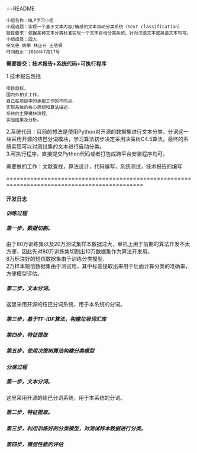 ==README

    小组名称：NLP学习小组
    小组选题：实现一个基于文本内容/情感的文本自动分类系统（Text classification）
    题目要求：依据某种文本分类标准实现一个文本自动分类系统。针对汉语文本或英语文本均可。
    小组成员：四人    
    余文艳 姚攀 林正日 王慈枫    
    时间截止：2016年7月17号

**需要提交：技术报告+系统代码+可执行程序**

1.技术报告包括<br>

    项目目标，
    国内外相关工作，
    自己在项目中的承担工作的不同点，
    实现系统的核心思想和算法描述，
    系统的主要模块流程，
    实验结果及分析。

2.系统代码：目前的想法是使用Python对开源的数据集进行文本分类，分词这一块采用开源的结巴分词模块，学习算法初步决定采用决策树C4.5算法，最终的系统实现可以对测试集的文本进行自动分类。<br>
3.可执行程序。直接提交Python代码或者打包成跨平台安装程序均可。<br>


需要做的工作：文献查找，算法设计，代码编写，系统测试，技术报告的编写

==============================================================================================
#### 开发日志

#### _训练过程_

##### **第一步，数据切割。**<br>
由于80万训练集以及20万测试集样本数据过大，单机上用于前期的算法开发不太方便，因此先对80万训练集切割出10万数据集作为算法开发用。<br>
8万标注好的短信数据集由于训练分类模型.<br>
2万样本短信数据集由于测试用，其中标签提取出来用于后面计算分类的准确率，方便模型评估。<br>

##### **第二步，文本分词。**<br>
这里采用开源的结巴分词系统，用于本系统的分词。

##### **第三步，基于TF-IDF算法，构建垃圾词汇库**<br>

##### **第四步，特征提取**<br>

##### **第五步，使用决策树算法构建分类模型**<br>

#### _分类过程_

##### **第一步，文本分词。**<br>
这里采用开源的结巴分词系统，用于本系统的分词。

##### **第二步，特征提取。**<br>

##### **第三步，利用训练好的分类模型，对测试样本数据进行分类。**<br>

##### **第四步，模型性能的评估**<br>








